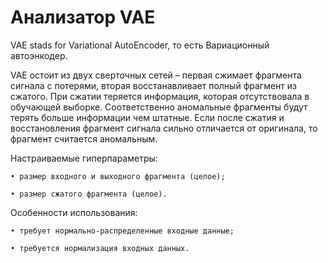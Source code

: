# Анализатор VAE

VAE stads for Variational AutoEncoder, то есть Вариационный автоэнкодер.

VAE остоит из двух сверточных сетей – первая сжимает фрагмента сигнала с потерями, вторая восстанавливает полный фрагмент из сжатого. При сжатии теряется информация, которая отсутствовала в обучающей выборке. Соответственно аномальные фрагменты будут терять больше информации чем штатные. Если после сжатия и восстановления фрагмент сигнала сильно отличается от оригинала, то фрагмент считается аномальным.

Настраиваемые гиперпараметры:

    • размер входного и выходного фрагмента (целое);

    • размер сжатого фрагмента (целое).

Особенности использования:

    • требует нормально-распределенные входные данные;

    • требуется нормализация входных данных.
